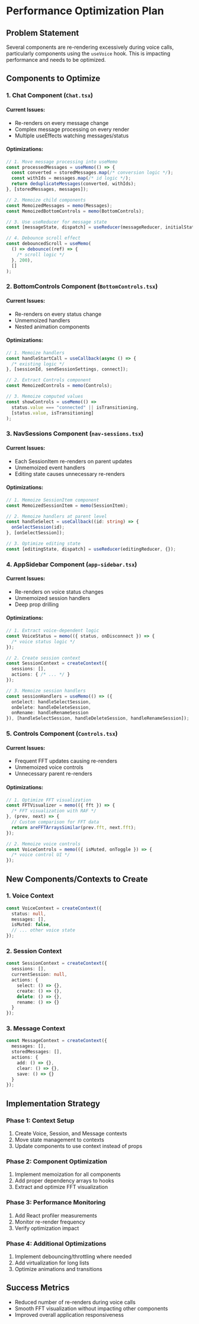 # Performance Optimization Plan

## Problem Statement
Several components are re-rendering excessively during voice calls, particularly components using the `useVoice` hook. This is impacting performance and needs to be optimized.

## Components to Optimize

### 1. Chat Component (`Chat.tsx`)
#### Current Issues:
- Re-renders on every message change
- Complex message processing on every render
- Multiple useEffects watching messages/status

#### Optimizations:
```typescript
// 1. Move message processing into useMemo
const processedMessages = useMemo(() => {
  const converted = storedMessages.map(/* conversion logic */);
  const withIds = messages.map(/* id logic */);
  return deduplicateMessages(converted, withIds);
}, [storedMessages, messages]);

// 2. Memoize child components
const MemoizedMessages = memo(Messages);
const MemoizedBottomControls = memo(BottomControls);

// 3. Use useReducer for message state
const [messageState, dispatch] = useReducer(messageReducer, initialState);

// 4. Debounce scroll effect
const debouncedScroll = useMemo(
  () => debounce((ref) => {
    /* scroll logic */
  }, 200),
  []
);
```

### 2. BottomControls Component (`BottomControls.tsx`)
#### Current Issues:
- Re-renders on every status change
- Unmemoized handlers
- Nested animation components

#### Optimizations:
```typescript
// 1. Memoize handlers
const handleStartCall = useCallback(async () => {
  /* existing logic */
}, [sessionId, sendSessionSettings, connect]);

// 2. Extract Controls component
const MemoizedControls = memo(Controls);

// 3. Memoize computed values
const showControls = useMemo(() => 
  status.value === "connected" || isTransitioning,
  [status.value, isTransitioning]
);
```

### 3. NavSessions Component (`nav-sessions.tsx`)
#### Current Issues:
- Each SessionItem re-renders on parent updates
- Unmemoized event handlers
- Editing state causes unnecessary re-renders

#### Optimizations:
```typescript
// 1. Memoize SessionItem component
const MemoizedSessionItem = memo(SessionItem);

// 2. Memoize handlers at parent level
const handleSelect = useCallback((id: string) => {
  onSelectSession(id);
}, [onSelectSession]);

// 3. Optimize editing state
const [editingState, dispatch] = useReducer(editingReducer, {});
```

### 4. AppSidebar Component (`app-sidebar.tsx`)
#### Current Issues:
- Re-renders on voice status changes
- Unmemoized session handlers
- Deep prop drilling

#### Optimizations:
```typescript
// 1. Extract voice-dependent logic
const VoiceStatus = memo(({ status, onDisconnect }) => {
  /* voice status logic */
});

// 2. Create session context
const SessionContext = createContext({
  sessions: [],
  actions: { /* ... */ }
});

// 3. Memoize session handlers
const sessionHandlers = useMemo(() => ({
  onSelect: handleSelectSession,
  onDelete: handleDeleteSession,
  onRename: handleRenameSession
}), [handleSelectSession, handleDeleteSession, handleRenameSession]);
```

### 5. Controls Component (`Controls.tsx`)
#### Current Issues:
- Frequent FFT updates causing re-renders
- Unmemoized voice controls
- Unnecessary parent re-renders

#### Optimizations:
```typescript
// 1. Optimize FFT visualization
const FFTVisualizer = memo(({ fft }) => {
  /* FFT visualization with RAF */
}, (prev, next) => {
  // Custom comparison for FFT data
  return areFFTArraysSimilar(prev.fft, next.fft);
});

// 2. Memoize voice controls
const VoiceControls = memo(({ isMuted, onToggle }) => {
  /* voice control UI */
});
```

## New Components/Contexts to Create

### 1. Voice Context
```typescript
const VoiceContext = createContext({
  status: null,
  messages: [],
  isMuted: false,
  // ... other voice state
});
```

### 2. Session Context
```typescript
const SessionContext = createContext({
  sessions: [],
  currentSession: null,
  actions: {
    select: () => {},
    create: () => {},
    delete: () => {},
    rename: () => {}
  }
});
```

### 3. Message Context
```typescript
const MessageContext = createContext({
  messages: [],
  storedMessages: [],
  actions: {
    add: () => {},
    clear: () => {},
    save: () => {}
  }
});
```

## Implementation Strategy

### Phase 1: Context Setup
1. Create Voice, Session, and Message contexts
2. Move state management to contexts
3. Update components to use context instead of props

### Phase 2: Component Optimization
1. Implement memoization for all components
2. Add proper dependency arrays to hooks
3. Extract and optimize FFT visualization

### Phase 3: Performance Monitoring
1. Add React profiler measurements
2. Monitor re-render frequency
3. Verify optimization impact

### Phase 4: Additional Optimizations
1. Implement debouncing/throttling where needed
2. Add virtualization for long lists
3. Optimize animations and transitions

## Success Metrics
- Reduced number of re-renders during voice calls
- Smooth FFT visualization without impacting other components
- Improved overall application responsiveness
